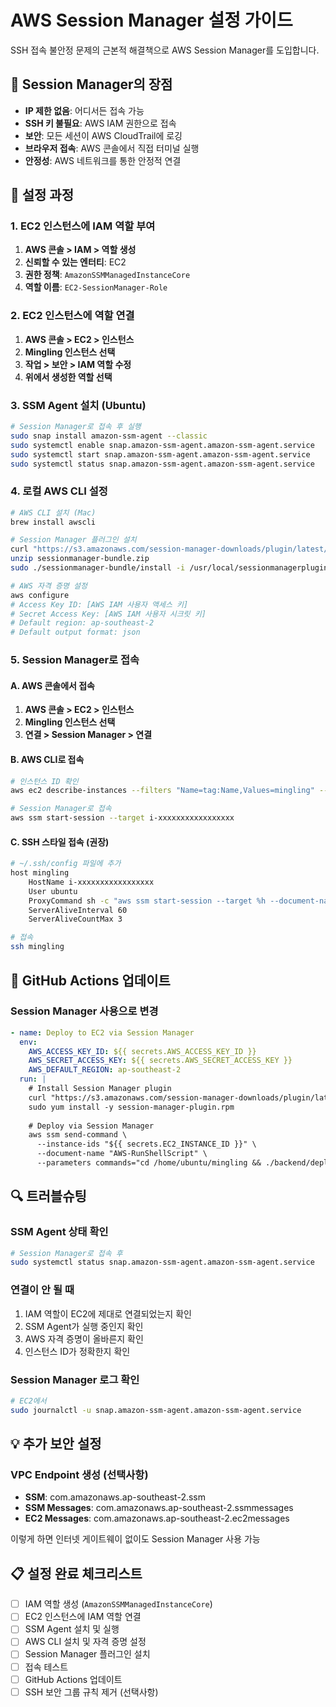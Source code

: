 # AWS Session Manager 설정 가이드

SSH 접속 불안정 문제의 근본적 해결책으로 AWS Session Manager를 도입합니다.

## 🌟 Session Manager의 장점

- **IP 제한 없음**: 어디서든 접속 가능
- **SSH 키 불필요**: AWS IAM 권한으로 접속
- **보안**: 모든 세션이 AWS CloudTrail에 로깅
- **브라우저 접속**: AWS 콘솔에서 직접 터미널 실행
- **안정성**: AWS 네트워크를 통한 안정적 연결

## 🔧 설정 과정

### 1. EC2 인스턴스에 IAM 역할 부여

1. **AWS 콘솔 > IAM > 역할 생성**
2. **신뢰할 수 있는 엔터티**: EC2
3. **권한 정책**: `AmazonSSMManagedInstanceCore`
4. **역할 이름**: `EC2-SessionManager-Role`

### 2. EC2 인스턴스에 역할 연결

1. **AWS 콘솔 > EC2 > 인스턴스**
2. **Mingling 인스턴스 선택**
3. **작업 > 보안 > IAM 역할 수정**
4. **위에서 생성한 역할 선택**

### 3. SSM Agent 설치 (Ubuntu)

```bash
# Session Manager로 접속 후 실행
sudo snap install amazon-ssm-agent --classic
sudo systemctl enable snap.amazon-ssm-agent.amazon-ssm-agent.service
sudo systemctl start snap.amazon-ssm-agent.amazon-ssm-agent.service
sudo systemctl status snap.amazon-ssm-agent.amazon-ssm-agent.service
```

### 4. 로컬 AWS CLI 설정

```bash
# AWS CLI 설치 (Mac)
brew install awscli

# Session Manager 플러그인 설치
curl "https://s3.amazonaws.com/session-manager-downloads/plugin/latest/mac/sessionmanager-bundle.zip" -o "sessionmanager-bundle.zip"
unzip sessionmanager-bundle.zip
sudo ./sessionmanager-bundle/install -i /usr/local/sessionmanagerplugin -b /usr/local/bin/session-manager-plugin

# AWS 자격 증명 설정
aws configure
# Access Key ID: [AWS IAM 사용자 액세스 키]
# Secret Access Key: [AWS IAM 사용자 시크릿 키]
# Default region: ap-southeast-2
# Default output format: json
```

### 5. Session Manager로 접속

#### A. AWS 콘솔에서 접속
1. **AWS 콘솔 > EC2 > 인스턴스**
2. **Mingling 인스턴스 선택**
3. **연결 > Session Manager > 연결**

#### B. AWS CLI로 접속
```bash
# 인스턴스 ID 확인
aws ec2 describe-instances --filters "Name=tag:Name,Values=mingling" --query 'Reservations[].Instances[].InstanceId' --output text

# Session Manager로 접속
aws ssm start-session --target i-xxxxxxxxxxxxxxxxx
```

#### C. SSH 스타일 접속 (권장)
```bash
# ~/.ssh/config 파일에 추가
host mingling
    HostName i-xxxxxxxxxxxxxxxxx
    User ubuntu
    ProxyCommand sh -c "aws ssm start-session --target %h --document-name AWS-StartSSHSession --parameters 'portNumber=%p'"
    ServerAliveInterval 60
    ServerAliveCountMax 3

# 접속
ssh mingling
```

## 🚀 GitHub Actions 업데이트

### Session Manager 사용으로 변경

```yaml
- name: Deploy to EC2 via Session Manager
  env:
    AWS_ACCESS_KEY_ID: ${{ secrets.AWS_ACCESS_KEY_ID }}
    AWS_SECRET_ACCESS_KEY: ${{ secrets.AWS_SECRET_ACCESS_KEY }}
    AWS_DEFAULT_REGION: ap-southeast-2
  run: |
    # Install Session Manager plugin
    curl "https://s3.amazonaws.com/session-manager-downloads/plugin/latest/linux_64bit/session-manager-plugin.rpm" -o "session-manager-plugin.rpm"
    sudo yum install -y session-manager-plugin.rpm
    
    # Deploy via Session Manager
    aws ssm send-command \
      --instance-ids "${{ secrets.EC2_INSTANCE_ID }}" \
      --document-name "AWS-RunShellScript" \
      --parameters commands="cd /home/ubuntu/mingling && ./backend/deploy.sh main production"
```

## 🔍 트러블슈팅

### SSM Agent 상태 확인
```bash
# Session Manager로 접속 후
sudo systemctl status snap.amazon-ssm-agent.amazon-ssm-agent.service
```

### 연결이 안 될 때
1. IAM 역할이 EC2에 제대로 연결되었는지 확인
2. SSM Agent가 실행 중인지 확인
3. AWS 자격 증명이 올바른지 확인
4. 인스턴스 ID가 정확한지 확인

### Session Manager 로그 확인
```bash
# EC2에서
sudo journalctl -u snap.amazon-ssm-agent.amazon-ssm-agent.service
```

## 💡 추가 보안 설정

### VPC Endpoint 생성 (선택사항)
- **SSM**: com.amazonaws.ap-southeast-2.ssm
- **SSM Messages**: com.amazonaws.ap-southeast-2.ssmmessages  
- **EC2 Messages**: com.amazonaws.ap-southeast-2.ec2messages

이렇게 하면 인터넷 게이트웨이 없이도 Session Manager 사용 가능

## 📋 설정 완료 체크리스트

- [ ] IAM 역할 생성 (`AmazonSSMManagedInstanceCore`)
- [ ] EC2 인스턴스에 IAM 역할 연결
- [ ] SSM Agent 설치 및 실행
- [ ] AWS CLI 설치 및 자격 증명 설정
- [ ] Session Manager 플러그인 설치
- [ ] 접속 테스트
- [ ] GitHub Actions 업데이트
- [ ] SSH 보안 그룹 규칙 제거 (선택사항) 